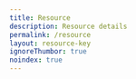 ```yaml
---
title: Resource
description: Resource details
permalink: /resource
layout: resource-key
ignoreThumbor: true
noindex: true
---
```


